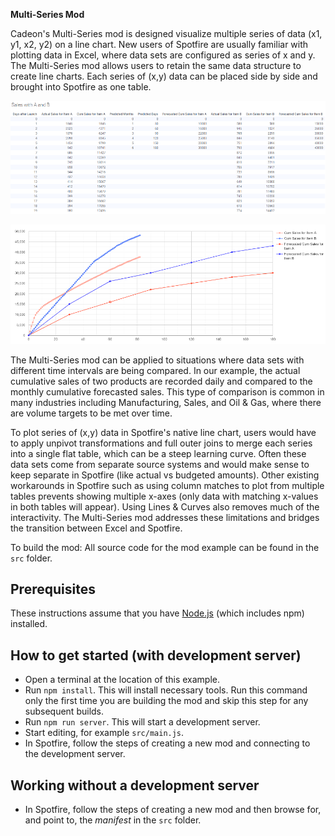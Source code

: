 **Multi-Series Mod**

Cadeon&#39;s Multi-Series mod is designed visualize multiple series of data (x1, y1, x2, y2) on a line chart. New users of Spotfire are usually familiar with plotting data in Excel, where data sets are configured as series of x and y. The Multi-Series mod allows users to retain the same data structure to create line charts. Each series of (x,y) data can be placed side by side and brought into Spotfire as one table.

![alt text](https://github.com/cadeonassociates/cadeon_modathon/blob/main/Picture1.png?raw=true)

![alt text](https://github.com/cadeonassociates/cadeon_modathon/blob/main/Picture2.png?raw=true)

The Multi-Series mod can be applied to situations where data sets with different time intervals are being compared. In our example, the actual cumulative sales of two products are recorded daily and compared to the monthly cumulative forecasted sales. This type of comparison is common in many industries including Manufacturing, Sales, and Oil &amp; Gas, where there are volume targets to be met over time.

To plot series of (x,y) data in Spotfire&#39;s native line chart, users would have to apply unpivot transformations and full outer joins to merge each series into a single flat table, which can be a steep learning curve. Often these data sets come from separate source systems and would make sense to keep separate in Spotfire (like actual vs budgeted amounts). Other existing workarounds in Spotfire such as using column matches to plot from multiple tables prevents showing multiple x-axes (only data with matching x-values in both tables will appear). Using Lines &amp; Curves also removes much of the interactivity. The Multi-Series mod addresses these limitations and bridges the transition between Excel and Spotfire.

To build the mod:
All source code for the mod example can be found in the `src` folder.

## Prerequisites
These instructions assume that you have [Node.js](https://nodejs.org/en/) (which includes npm) installed.

## How to get started (with development server)
- Open a terminal at the location of this example.
- Run `npm install`. This will install necessary tools. Run this command only the first time you are building the mod and skip this step for any subsequent builds.
- Run `npm run server`. This will start a development server.
- Start editing, for example `src/main.js`.
- In Spotfire, follow the steps of creating a new mod and connecting to the development server.

## Working without a development server
- In Spotfire, follow the steps of creating a new mod and then browse for, and point to, the _manifest_ in the `src` folder.